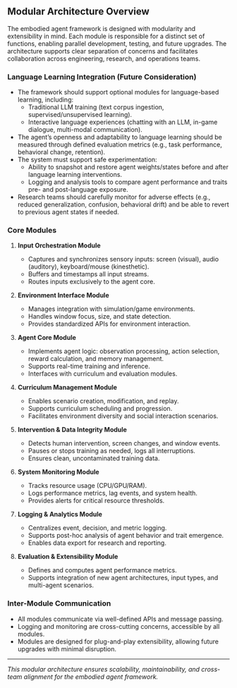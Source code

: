 ## Modular Architecture Overview

The embodied agent framework is designed with modularity and extensibility in mind. Each module is responsible for a distinct set of functions, enabling parallel development, testing, and future upgrades. The architecture supports clear separation of concerns and facilitates collaboration across engineering, research, and operations teams.

### Language Learning Integration (Future Consideration)

- The framework should support optional modules for language-based learning, including:
  - Traditional LLM training (text corpus ingestion, supervised/unsupervised learning).
  - Interactive language experiences (chatting with an LLM, in-game dialogue, multi-modal communication).
- The agent’s openness and adaptability to language learning should be measured through defined evaluation metrics (e.g., task performance, behavioral change, retention).
- The system must support safe experimentation:
  - Ability to snapshot and restore agent weights/states before and after language learning interventions.
  - Logging and analysis tools to compare agent performance and traits pre- and post-language exposure.
- Research teams should carefully monitor for adverse effects (e.g., reduced generalization, confusion, behavioral drift) and be able to revert to previous agent states if needed.

### Core Modules

1. **Input Orchestration Module**
   - Captures and synchronizes sensory inputs: screen (visual), audio (auditory), keyboard/mouse (kinesthetic).
   - Buffers and timestamps all input streams.
   - Routes inputs exclusively to the agent core.

2. **Environment Interface Module**
   - Manages integration with simulation/game environments.
   - Handles window focus, size, and state detection.
   - Provides standardized APIs for environment interaction.

3. **Agent Core Module**
   - Implements agent logic: observation processing, action selection, reward calculation, and memory management.
   - Supports real-time training and inference.
   - Interfaces with curriculum and evaluation modules.

4. **Curriculum Management Module**
   - Enables scenario creation, modification, and replay.
   - Supports curriculum scheduling and progression.
   - Facilitates environment diversity and social interaction scenarios.

5. **Intervention & Data Integrity Module**
   - Detects human intervention, screen changes, and window events.
   - Pauses or stops training as needed, logs all interruptions.
   - Ensures clean, uncontaminated training data.

6. **System Monitoring Module**
   - Tracks resource usage (CPU/GPU/RAM).
   - Logs performance metrics, lag events, and system health.
   - Provides alerts for critical resource thresholds.

7. **Logging & Analytics Module**
   - Centralizes event, decision, and metric logging.
   - Supports post-hoc analysis of agent behavior and trait emergence.
   - Enables data export for research and reporting.

8. **Evaluation & Extensibility Module**
   - Defines and computes agent performance metrics.
   - Supports integration of new agent architectures, input types, and multi-agent scenarios.

### Inter-Module Communication

- All modules communicate via well-defined APIs and message passing.
- Logging and monitoring are cross-cutting concerns, accessible by all modules.
- Modules are designed for plug-and-play extensibility, allowing future upgrades with minimal disruption.

---

*This modular architecture ensures scalability, maintainability, and cross-team alignment for the embodied agent framework.*